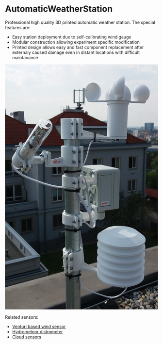# AutomaticWeatherStation
Professional high quality 3D printed automatic weather station.  The special features are: 

* Easy station deployment due to self-calibrating wind gauge
* Modular construction allowing experiment specific modification
* Printed design allows easy and fast component replacement after externaly caused damage even in distant locations with difficult maintanance

![Automatic Weather station mounted on building roof](AWS03A_Small.jpg "Automatic Weather station mounted on building roof")

Related sensors: 
 * [Venturi based wind sensor](https://github.com/mlab-modules/WINDGAUGE03)
 * [Hydrometeor distrometer](https://github.com/UniversalScientificTechnologies/DISTROMETER01)
 * [Cloud sensors](https://github.com/UniversalScientificTechnologies/MRAKOMER4)
